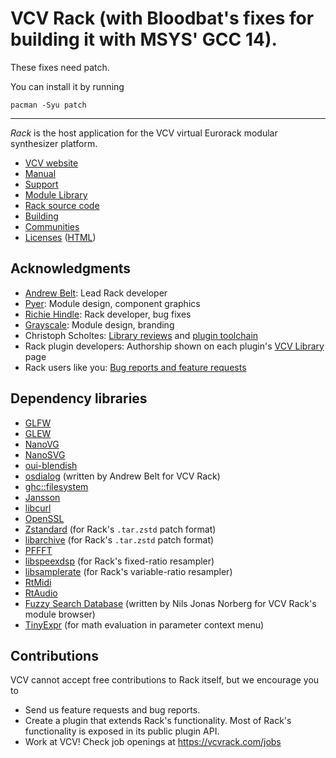 # VCV Rack  (with Bloodbat's fixes for building it with MSYS' GCC 14).

These fixes need patch.

You can install it by running

`pacman -Syu patch`

---

*Rack* is the host application for the VCV virtual Eurorack modular synthesizer platform.

- [VCV website](https://vcvrack.com/)
- [Manual](https://vcvrack.com/manual/)
- [Support](https://vcvrack.com/support)
- [Module Library](https://library.vcvrack.com/)
- [Rack source code](https://github.com/VCVRack/Rack)
- [Building](https://vcvrack.com/manual/Building)
- [Communities](https://vcvrack.com/manual/Communities)
- [Licenses](LICENSE.md) ([HTML](LICENSE.html))

## Acknowledgments

- [Andrew Belt](https://github.com/AndrewBelt): Lead Rack developer
- [Pyer](https://www.pyer.be/): Module design, component graphics
- [Richie Hindle](http://entrian.com/audio/): Rack developer, bug fixes
- [Grayscale](https://grayscale.info/): Module design, branding
- Christoph Scholtes: [Library reviews](https://github.com/VCVRack/library) and [plugin toolchain](https://github.com/VCVRack/rack-plugin-toolchain)
- Rack plugin developers: Authorship shown on each plugin's [VCV Library](https://library.vcvrack.com/) page
- Rack users like you: [Bug reports and feature requests](https://vcvrack.com/support)

## Dependency libraries

- [GLFW](https://www.glfw.org/)
- [GLEW](http://glew.sourceforge.net/)
- [NanoVG](https://github.com/memononen/nanovg)
- [NanoSVG](https://github.com/memononen/nanosvg)
- [oui-blendish](https://github.com/geetrepo/oui-blendish)
- [osdialog](https://github.com/AndrewBelt/osdialog) (written by Andrew Belt for VCV Rack)
- [ghc::filesystem](https://github.com/gulrak/filesystem)
- [Jansson](https://digip.org/jansson/)
- [libcurl](https://curl.se/libcurl/)
- [OpenSSL](https://www.openssl.org/)
- [Zstandard](https://facebook.github.io/zstd/) (for Rack's `.tar.zstd` patch format)
- [libarchive](https://libarchive.org/) (for Rack's `.tar.zstd` patch format)
- [PFFFT](https://bitbucket.org/jpommier/pffft/)
- [libspeexdsp](https://gitlab.xiph.org/xiph/speexdsp/-/tree/master/libspeexdsp) (for Rack's fixed-ratio resampler)
- [libsamplerate](https://github.com/libsndfile/libsamplerate) (for Rack's variable-ratio resampler)
- [RtMidi](https://www.music.mcgill.ca/~gary/rtmidi/)
- [RtAudio](https://www.music.mcgill.ca/~gary/rtaudio/)
- [Fuzzy Search Database](https://bitbucket.org/j_norberg/fuzzysearchdatabase) (written by Nils Jonas Norberg for VCV Rack's module browser)
- [TinyExpr](https://codeplea.com/tinyexpr) (for math evaluation in parameter context menu)

## Contributions

VCV cannot accept free contributions to Rack itself, but we encourage you to

- Send us feature requests and bug reports.
- Create a plugin that extends Rack's functionality. Most of Rack's functionality is exposed in its public plugin API.
- Work at VCV! Check job openings at <https://vcvrack.com/jobs>
